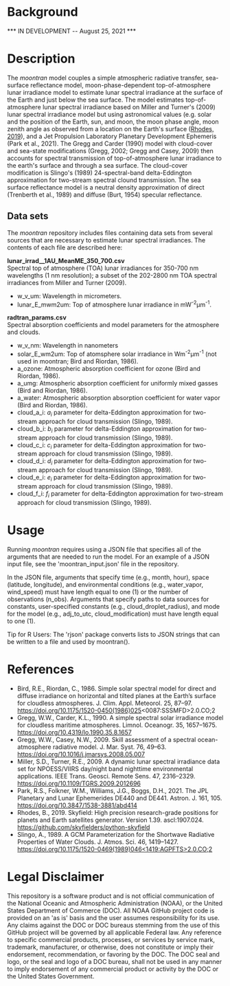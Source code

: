 # Background

*** IN DEVELOPMENT -- August 25, 2021 ***

# Description

The *moontran* model couples a simple atmospheric radiative transfer, sea-surface reflectance model, moon-phase-dependent top-of-atmosphere lunar irradiance model to estimate lunar spectral irradiance at the surface of the Earth and just below the sea surface. The model estimates top-of-atmosphere lunar spectral irradiance based on Miller and Turner's (2009) lunar spectral irradiance model but using astronomical values (e.g. solar and the position of the Earth, sun, and moon, the moon phase angle, moon zenith angle as observed from a location on the Earth's surface ([Rhodes, 2019](https://github.com/skyfielders/python-skyfield/)), and a Jet Propulsion Laboratory Planetary Development Ephemeris (Park et al., 2021). The Gregg and Carder (1990) model with cloud-cover and sea-state modifications (Gregg, 2002; Gregg and Casey, 2009) then accounts for spectral transmission of top-of-atmosphere lunar irradiance to the earth's surface and through a sea surface. The cloud-cover modification is Slingo's (1989) 24-spectral-band delta-Eddington approximation for two-stream spectral clound transmission. The sea surface reflectance model is a neutral density approximation of direct (Trenberth et al., 1989) and diffuse (Burt, 1954) specular reflectance.

## Data sets

The *moontran* repository includes files containing data sets from several sources that are necessary to estimate lunar spectral irradiances. The contents of each file are described here:

<b>lunar_irrad__1AU_MeanME_350_700.csv</b>
<br>Spectral top of atmosphere (TOA) lunar irradiances for 350-700 nm wavelengths (1 nm resolution); a subset of the 202-2800 nm TOA spectral irradiances from Miller and Turner (2009).
- w_v_um: Wavelength in micrometers.
- lunar_E_mwm2um: Top of atmosphere lunar irradiance in mW<sup>-2</sup>&micro;m<sup>-1</sup>.

<b>radtran_params.csv</b>
<br>Spectral absorption coefficients and model parameters for the atmosphere and clouds.
- w_v_nm: Wavelength in nanometers
- solar_E_wm2um: Top of atomsphere solar irradiance in Wm<sup>-2</sup>&micro;m<sup>-1</sup> (not used in moontran; Bird and Riordan, 1986).
- a_ozone: Atmospheric absorption coefficient for ozone (Bird and Riordan, 1986).
- a_umg: Atmospheric absorption coefficient for uniformly mixed gasses (Bird and Riordan, 1986).
- a_water: Atmospheric absorption absorption coefficient for water vapor (Bird and Riordan, 1986).
- cloud_a_i: _a<sub>i</sub>_ parameter for delta-Eddington approximation for two-stream approach for cloud transmission (Slingo, 1989).
- cloud_b_i: _b<sub>i</sub>_ parameter for delta-Eddington approximation for two-stream approach for cloud transmission (Slingo, 1989).
- cloud_c_i: _c<sub>i</sub>_ parameter for delta-Eddington approximation for two-stream approach for cloud transmission (Slingo, 1989).
- cloud_d_i: _d<sub>i</sub>_ parameter for delta-Eddington approximation for two-stream approach for cloud transmission (Slingo, 1989).
- cloud_e_i: _e<sub>i</sub>_ parameter for delta-Eddington approximation for two-stream approach for cloud transmission (Slingo, 1989).
- cloud_f_i: _f<sub>i</sub>_ parameter for delta-Eddington approximation for two-stream approach for cloud transmission (Slingo, 1989).

# Usage

Running *moontran* requires using a JSON file that specifies all of the arguments that are needed to run the model. For an example of a JSON input file, see the 'moontran_input.json' file in the repository.

In the JSON file, arguments that specify time (e.g., month, hour), space (latitude, longitude), and environmental conditions (e.g., water_vapor, wind_speed) must have length equal to one (1) or the number of observations (n_obs). Arguments that specify paths to data sources for constants, user-specified constants (e.g., cloud_droplet_radius), and mode for the model (e.g., adj_to_utc, cloud_modification) must have length equal to one (1). 

Tip for R Users: The 'rjson' package converts lists to JSON strings that can be written to a file and used by moontran().

# References

- Bird, R.E., Riordan, C., 1986. Simple solar spectral model for direct and diffuse irradiance on horizontal and tilted planes at the Earth’s surface for cloudless atmospheres. J. Clim. Appl. Meteorol. 25, 87–97. https://doi.org/10.1175/1520-0450(1986)025<0087:SSSMFD>2.0.CO;2
- Gregg, W.W., Carder, K.L., 1990. A simple spectral solar irradiance model for cloudless maritime atmospheres. Limnol. Oceanogr. 35, 1657–1675. https://doi.org/10.4319/lo.1990.35.8.1657
- Gregg, W.W., Casey, N.W., 2009. Skill assessment of a spectral ocean-atmosphere radiative model. J. Mar. Syst. 76, 49–63. https://doi.org/10.1016/j.jmarsys.2008.05.007<br>
- Miller, S.D., Turner, R.E., 2009. A dynamic lunar spectral irradiance data set for NPOESS/VIIRS day/night band nighttime environmental applications. IEEE Trans. Geosci. Remote Sens. 47, 2316–2329. https://doi.org/10.1109/TGRS.2009.2012696<br>
- Park, R.S., Folkner, W.M., Williams, J.G., Boggs, D.H., 2021. The JPL Planetary and Lunar Ephemerides DE440 and DE441. Astron. J. 161, 105. https://doi.org/10.3847/1538-3881/abd414<br>
- Rhodes, B., 2019. Skyfield: High precision research-grade positions for planets and Earth satellites generator. Version 1.39. ascl:1907.024. https://github.com/skyfielders/python-skyfield<br>
- Slingo, A., 1989. A GCM Parameterization for the Shortwave Radiative Properties of Water Clouds. J. Atmos. Sci. 46, 1419–1427. [https://doi.org/10.1175/1520-0469(1989)046<1419:AGPFTS>2.0.CO;2](https://doi.org/10.1175/1520-0469(1989)046<1419:AGPFTS>2.0.CO;2)<br>

# Legal Disclaimer

This repository is a software product and is not official communication of the National Oceanic and Atmospheric Administration (NOAA), or the United States Department of Commerce (DOC). All NOAA GitHub project code is provided on an 'as is' basis and the user assumes responsibility for its use. Any claims against the DOC or DOC bureaus stemming from the use of this GitHub project will be governed by all applicable Federal law. Any reference to specific commercial products, processes, or services by service mark, trademark, manufacturer, or otherwise, does not constitute or imply their endorsement, recommendation, or favoring by the DOC. The DOC seal and logo, or the seal and logo of a DOC bureau, shall not be used in any manner to imply endorsement of any commercial product or activity by the DOC or the United States Government.
